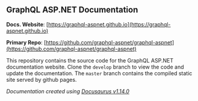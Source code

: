 ## GraphQL ASP.NET Documentation

**Docs. Website**: [https://graphql-aspnet.github.io](https://graphql-aspnet.github.io)

**Primary Repo**: [https://github.com/graphql-aspnet/graphql-aspnet](https://github.com/graphql-aspnet/graphql-aspnet)

This repository contains the source code for the GraphQL ASP.NET documentation website.  Clone the `develop` branch to view the code and update the documentation.  The `master` branch contains the compiled static site served by github pages.


_Documentation created using [Docusaurus v1.14.0](https://docusaurus.io)_
